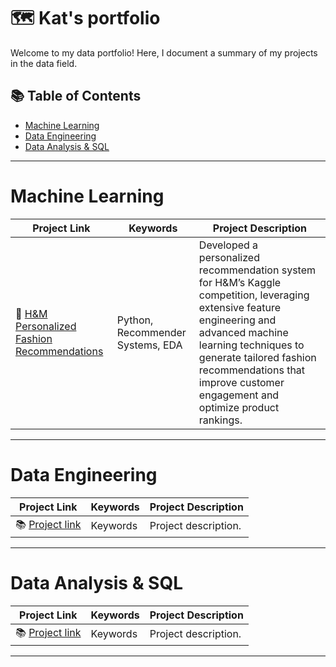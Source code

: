 # 🗺 Kat's portfolio

Welcome to my data portfolio! Here, I document a summary of my projects in the data field. 

## 📚 Table of Contents
- [Machine Learning](#machine-learning)
- [Data Engineering](#data-engineering)
- [Data Analysis & SQL](#data-analysis--sql)

***

# Machine Learning

| Project Link | Keywords | Project Description | 
|---|---|---|
| 👗 [H&M Personalized Fashion Recommendations](https://github.com/ekaterinahs/kaggle-competitions/blob/main/Competition%20%231%20-%20H%26M%20Personalized%20Fashion%20Recommendations/README.md) | Python, Recommender Systems, EDA | Developed a personalized recommendation system for H&M’s Kaggle competition, leveraging extensive feature engineering and advanced machine learning techniques to generate tailored fashion recommendations that improve customer engagement and optimize product rankings. |

***

# Data Engineering

| Project Link | Keywords | Project Description | 
|---|---|---|
| 📚 [Project link](https://github.com/ekaterinahs/) | Keywords | Project description. |

***

# Data Analysis & SQL

| Project Link | Keywords | Project Description | 
|---|---|---|
| 📚 [Project link](https://github.com/ekaterinahs/) | Keywords | Project description. | 

***
